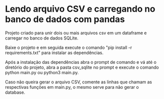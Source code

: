 # Lendo arquivo CSV e carregando no banco de dados com pandas

Projeto criado para unir dois ou mais arquivos csv em um dataframe e carregar no banco de dados SQLite.

Baixe o projeto e em seguida execute o comando "pip install -r requirements.txt" para instalar as dependências.

Após a instalação das dependências abra o prompt de comando e vá até o diretório do projeto, 
abra a pasta csv_sqlite no prompt e execute o comando python main.py ou python3 main.py.

Caso não queira gerar o arquivo CSV, comente as linhas que chamam as respectivas funções em main.py, o
mesmo serve para não gerar o database.
 